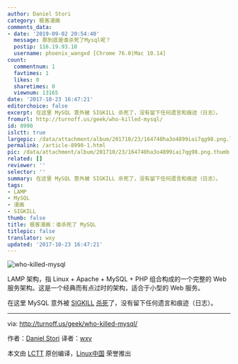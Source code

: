 ```yaml
---
author: Daniel Stori
category: 极客漫画
comments_data:
- date: '2019-09-02 20:54:40'
  message: 那到底是谁杀死了Mysql呢？
  postip: 116.19.93.10
  username: phoenix_wangxd [Chrome 76.0|Mac 10.14]
count:
  commentnum: 1
  favtimes: 1
  likes: 0
  sharetimes: 0
  viewnum: 13165
date: '2017-10-23 16:47:21'
editorchoice: false
excerpt: 在这里 MySQL 意外被 SIGKILL 杀死了，没有留下任何遗言和痕迹（日志）。
fromurl: http://turnoff.us/geek/who-killed-mysql/
id: 8990
islctt: true
largepic: /data/attachment/album/201710/23/164740ha3o4899iai7qg98.png.large.jpg
permalink: /article-8990-1.html
pic: /data/attachment/album/201710/23/164740ha3o4899iai7qg98.png.thumb.jpg
related: []
reviewer: ''
selector: ''
summary: 在这里 MySQL 意外被 SIGKILL 杀死了，没有留下任何遗言和痕迹（日志）。
tags:
- LAMP
- MySQL
- 漫画
- SIGKILL
thumb: false
title: 极客漫画：谁杀死了 MySQL
titlepic: false
translator: wxy
updated: '2017-10-23 16:47:21'
---
```


![who-killed-mysql](/data/attachment/album/201710/23/164740ha3o4899iai7qg98.png)


LAMP 架构，指 Linux + Apache + MySQL + PHP 组合构成的一个完整的 Web 服务架构。这是一个经典而有点过时的架构，适合于小型的 Web 服务。


在这里 MySQL 意外被 [SIGKILL](/article-8791-1.html) [杀死](/article-8771-1.html)了，没有留下任何遗言和痕迹（日志）。




---


via: <http://turnoff.us/geek/who-killed-mysql/>


作者：[Daniel Stori](http://turnoff.us/about/) 译者：[wxy](https://github.com/wxy)


本文由 [LCTT](https://github.com/LCTT/TranslateProject) 原创编译，[Linux中国](https://linux.cn/) 荣誉推出
